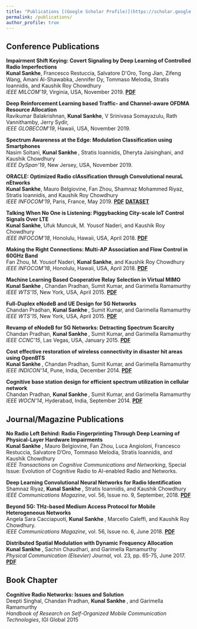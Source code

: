 ```yaml
---
title: "Publications [(Google Scholar Profile)](https://scholar.google.com/citations?user=Ixg9n-EAAAAJ&hl=en)"
permalink: /publications/
author_profile: true
---
```


## Conference Publications


<b>Impairment Shift Keying: Covert Signaling by Deep Learning of Controlled Radio Imperfections</b> <br>
<b>Kunal Sankhe</b>, Francesco Restuccia, Salvatore D'Oro, Tong Jian,  Zifeng Wang, Amani Al-Shawabka,
Jennifer Dy, Tommaso Melodia, Stratis Ioannidis, and Kaushik Roy Chowdhury <br>
<i>IEEE MILCOM'19</i>, Virginia, USA, November 2019. <b>[PDF](https://ece.northeastern.edu/wineslab/papers/SankheMILCOM2019.pdf)</b>

<b>Deep Reinforcement Learning based Traffic- and Channel-aware OFDMA Resource Allocation</b> <br>
Ravikumar Balakrishnan, <b>Kunal Sankhe</b>, V Srinivasa Somayazulu, Rath Vannithamby, Jerry Sydir, <br>
<i>IEEE GLOBECOM'19</i>, Hawaii, USA, November 2019.

<b>Spectrum Awareness at the Edge: Modulation Classification using Smartphones</b> <br>
Nasim Soltani, <b> Kunal Sankhe </b>, Stratis Ioannidis, Dheryta Jaisinghani, and Kaushik Chowdhury <br>
<i>IEEE DySpan'19</i>, New Jersey, USA, November 2019. 

<b>ORACLE: Optimized Radio clAssification through Convolutional neuraL nEtworks</b> <br>
<b>Kunal Sankhe</b>, Mauro Belgiovine, Fan Zhou, Shamnaz Mohammed Riyaz, Stratis Ioannidis, and Kaushik Roy Chowdhury <br>
<i>IEEE INFOCOM'19</i>, Paris, France, May 2019. 
 <b>[PDF](http://krc.coe.neu.edu/sites/krc.coe.neu.edu/files/papers/ORACLE-INFOCOM-19.pdf)</b> <b>[DATASET](http://www.genesys-lab.org/oracle)</b>

<b>Talking When No One is Listening: Piggybacking City-scale IoT Control Signals Over LTE</b> <br>
<b>Kunal Sankhe</b>, Ufuk Muncuk, M. Yousof Naderi, and Kaushik Roy Chowdhury <br>
<i>IEEE INFOCOM'18</i>, Honolulu, Hawaii, USA, April 2018. <b>[PDF](http://krc.coe.neu.edu/sites/krc.coe.neu.edu/files/papers/FreeIOT-INFOCOM18.pdf)</b>

<b>Making the Right Connections: Multi-AP Association and Flow Control in 60GHz Band</b> <br>
Fan Zhou, M. Yousof Naderi, <b>Kunal Sankhe</b>, and Kaushik Roy Chowdhury <br>
<i>IEEE INFOCOM'18</i>, Honolulu, Hawaii, USA, April 2018.  <b>[PDF](http://krc.coe.neu.edu/sites/krc.coe.neu.edu/files/papers/INFOCOM-MAP-17.pdf) </b>

<b>Machine Learning Based Cooperative Relay Selection in Virtual MIMO</b> <br>
<b> Kunal Sankhe </b>, Chandan Pradhan, Sumit Kumar, and Garimella Ramamurthy <br>
<i>IEEE WTS'15</i>, New York, USA, April 2015. <b>[PDF](https://arxiv.org/abs/1506.01910)</b>

<b>Full-Duplex eNodeB and UE Design for 5G Networks</b> <br>
Chandan Pradhan, <b> Kunal Sankhe </b>, Sumit Kumar, and Garimella Ramamurthy <br>
<i>IEEE WTS'15</i>, New York, USA, April 2015. <b>[PDF](https://arxiv.org/abs/1506.02132)</b>

<b>Revamp of eNodeB for 5G Networks: Detracting Spectrum Scarcity</b> <br>
Chandan Pradhan, <b> Kunal Sankhe </b>, Sumit Kumar, and Garimella Ramamurthy <br>
<i>IEEE CCNC'15</i>, Las Vegas, USA, January 2015. <b>[PDF](https://ieeexplore.ieee.org/abstract/document/7158089/)</b>

<b>Cost effective restoration of wireless connectivity in disaster hit areas using OpenBTS</b> <br>
<b> Kunal Sankhe </b>, Chandan Pradhan, Sumit Kumar, and Garimella Ramamurthy <br>
<i>IEEE INDICON'14</i>, Pune, India, December 2014. <b>[PDF](https://ieeexplore.ieee.org/abstract/document/7030511/)</b>

<b>Cognitive base station design for efficient spectrum utilization in cellular network</b> <br>
Chandan Pradhan, <b> Kunal Sankhe </b>, Sumit Kumar, and Garimella Ramamurthy <br>
<i>IEEE WOCN'14</i>, Hyderabad, India, September 2014. <b>[PDF](https://ieeexplore.ieee.org/abstract/document/6923095/)</b>

## Journal/Magazine Publications
<b>No Radio Left Behind: Radio Fingerprinting Through Deep Learning of Physical-Layer Hardware Impairments</b><br>
<b>Kunal Sankhe </b>, Mauro Belgiovine, Fan Zhou, Luca Angioloni, Francesco Restuccia, Salvatore D’Oro,
Tommaso Melodia, Stratis Ioannidis, and Kaushik Chowdhury <br>
<i>IEEE Transactions on Cognitive Communications and Networking</i>, Special Issue: Evolution of Cognitive Radio to AI-enabled Radio and Networks.


<b>Deep Learning Convolutional Neural Networks for Radio Identification</b><br>
Shamnaz Riyaz, <b>Kunal Sankhe </b>, Stratis Ioannidis, and Kaushik Chowdhury <br>
<i>IEEE Communications Magazine</i>, vol.  56, Issue no. 9, September, 2018. <b>[PDF](http://krc.coe.neu.edu/sites/krc.coe.neu.edu/files/papers/ML-paper.pdf)</b>

<b>Beyond 5G: THz-based Medium Access Protocol for Mobile Heterogeneous Networks</b><br>
Angela Sara Cacciapuoti, <b>Kunal Sankhe </b>, Marcello Caleffi, and Kaushik Roy Chowdhury. <br>
<i>IEEE Communications Magazine</i>, vol. 56, Issue no. 6, June 2018. <b>[PDF](http://krc.coe.neu.edu/sites/krc.coe.neu.edu/files/papers/THz-COMMAG18.pdf)</b>

<b>Distributed Spatial Modulation with Dynamic Frequency Allocation</b><br>
<b>Kunal Sankhe </b>, Sachin Chaudhari, and Garimella Ramamurthy <br>
<i>Physical Communication (Elsevier) Journal</i>, vol. 23, pp. 65-75, June 2017. <b>[PDF](https://www.sciencedirect.com/science/article/pii/S1874490716300945)</b>

## Book Chapter
<b>Cognitive Radio Networks: Issues and Solution</b><br>
Deepti Singhal, Chandan Pradhan, <b> Kunal Sankhe </b>, and Garimella Ramamurthy <br>
<i>Handbook of Research on Self-Organized Mobile Communication Technologies</i>, IGI Global 2015
